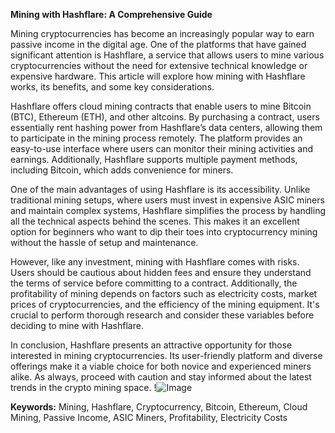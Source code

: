 **Mining with Hashflare: A Comprehensive Guide**

Mining cryptocurrencies has become an increasingly popular way to earn passive income in the digital age. One of the platforms that have gained significant attention is Hashflare, a service that allows users to mine various cryptocurrencies without the need for extensive technical knowledge or expensive hardware. This article will explore how mining with Hashflare works, its benefits, and some key considerations.

Hashflare offers cloud mining contracts that enable users to mine Bitcoin (BTC), Ethereum (ETH), and other altcoins. By purchasing a contract, users essentially rent hashing power from Hashflare’s data centers, allowing them to participate in the mining process remotely. The platform provides an easy-to-use interface where users can monitor their mining activities and earnings. Additionally, Hashflare supports multiple payment methods, including Bitcoin, which adds convenience for miners.

One of the main advantages of using Hashflare is its accessibility. Unlike traditional mining setups, where users must invest in expensive ASIC miners and maintain complex systems, Hashflare simplifies the process by handling all the technical aspects behind the scenes. This makes it an excellent option for beginners who want to dip their toes into cryptocurrency mining without the hassle of setup and maintenance. 

However, like any investment, mining with Hashflare comes with risks. Users should be cautious about hidden fees and ensure they understand the terms of service before committing to a contract. Additionally, the profitability of mining depends on factors such as electricity costs, market prices of cryptocurrencies, and the efficiency of the mining equipment. It's crucial to perform thorough research and consider these variables before deciding to mine with Hashflare.

In conclusion, Hashflare presents an attractive opportunity for those interested in mining cryptocurrencies. Its user-friendly platform and diverse offerings make it a viable choice for both novice and experienced miners alike. As always, proceed with caution and stay informed about the latest trends in the crypto mining space. !![Image](https://github.com/user-attachments/assets/590b50a7-4459-4e76-8a31-559aed223621)

**Keywords:** Mining, Hashflare, Cryptocurrency, Bitcoin, Ethereum, Cloud Mining, Passive Income, ASIC Miners, Profitability, Electricity Costs